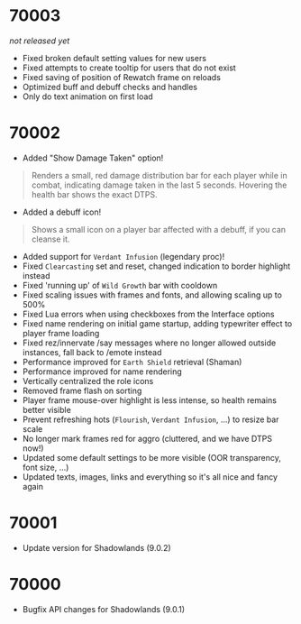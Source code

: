 
# 70003
*not released yet*

* Fixed broken default setting values for new users
* Fixed attempts to create tooltip for users that do not exist
* Fixed saving of position of Rewatch frame on reloads
* Optimized buff and debuff checks and handles
* Only do text animation on first load

# 70002

* Added "Show Damage Taken" option!

> Renders a small, red damage distribution bar for each player while in combat, indicating damage taken in the last 5 seconds. Hovering the health bar shows the exact DTPS.

* Added a debuff icon!

> Shows a small icon on a player bar affected with a debuff, if you can cleanse it.

* Added support for `Verdant Infusion` (legendary proc)!
* Fixed `Clearcasting` set and reset, changed indication to border highlight instead
* Fixed 'running up' of `Wild Growth` bar with cooldown
* Fixed scaling issues with frames and fonts, and allowing scaling up to 500%
* Fixed Lua errors when using checkboxes from the Interface options
* Fixed name rendering on initial game startup, adding typewriter effect to player frame loading
* Fixed rez/innervate /say messages where no longer allowed outside instances, fall back to /emote instead
* Performance improved for `Earth Shield` retrieval (Shaman)
* Performance improved for name rendering
* Vertically centralized the role icons
* Removed frame flash on sorting
* Player frame mouse-over highlight is less intense, so health remains better visible
* Prevent refreshing hots (`Flourish`, `Verdant Infusion`, ...) to resize bar scale
* No longer mark frames red for aggro (cluttered, and we have DTPS now!)
* Updated some default settings to be more visible (OOR transparency, font size, ...)
* Updated texts, images, links and everything so it's all nice and fancy again

# 70001

* Update version for Shadowlands (9.0.2)

# 70000

* Bugfix API changes for Shadowlands (9.0.1)